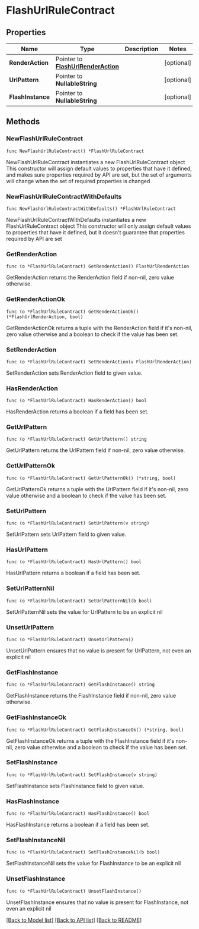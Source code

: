 # FlashUrlRuleContract

## Properties

Name | Type | Description | Notes
------------ | ------------- | ------------- | -------------
**RenderAction** | Pointer to [**FlashUrlRenderAction**](FlashUrlRenderAction.md) |  | [optional] 
**UrlPattern** | Pointer to **NullableString** |  | [optional] 
**FlashInstance** | Pointer to **NullableString** |  | [optional] 

## Methods

### NewFlashUrlRuleContract

`func NewFlashUrlRuleContract() *FlashUrlRuleContract`

NewFlashUrlRuleContract instantiates a new FlashUrlRuleContract object
This constructor will assign default values to properties that have it defined,
and makes sure properties required by API are set, but the set of arguments
will change when the set of required properties is changed

### NewFlashUrlRuleContractWithDefaults

`func NewFlashUrlRuleContractWithDefaults() *FlashUrlRuleContract`

NewFlashUrlRuleContractWithDefaults instantiates a new FlashUrlRuleContract object
This constructor will only assign default values to properties that have it defined,
but it doesn't guarantee that properties required by API are set

### GetRenderAction

`func (o *FlashUrlRuleContract) GetRenderAction() FlashUrlRenderAction`

GetRenderAction returns the RenderAction field if non-nil, zero value otherwise.

### GetRenderActionOk

`func (o *FlashUrlRuleContract) GetRenderActionOk() (*FlashUrlRenderAction, bool)`

GetRenderActionOk returns a tuple with the RenderAction field if it's non-nil, zero value otherwise
and a boolean to check if the value has been set.

### SetRenderAction

`func (o *FlashUrlRuleContract) SetRenderAction(v FlashUrlRenderAction)`

SetRenderAction sets RenderAction field to given value.

### HasRenderAction

`func (o *FlashUrlRuleContract) HasRenderAction() bool`

HasRenderAction returns a boolean if a field has been set.

### GetUrlPattern

`func (o *FlashUrlRuleContract) GetUrlPattern() string`

GetUrlPattern returns the UrlPattern field if non-nil, zero value otherwise.

### GetUrlPatternOk

`func (o *FlashUrlRuleContract) GetUrlPatternOk() (*string, bool)`

GetUrlPatternOk returns a tuple with the UrlPattern field if it's non-nil, zero value otherwise
and a boolean to check if the value has been set.

### SetUrlPattern

`func (o *FlashUrlRuleContract) SetUrlPattern(v string)`

SetUrlPattern sets UrlPattern field to given value.

### HasUrlPattern

`func (o *FlashUrlRuleContract) HasUrlPattern() bool`

HasUrlPattern returns a boolean if a field has been set.

### SetUrlPatternNil

`func (o *FlashUrlRuleContract) SetUrlPatternNil(b bool)`

 SetUrlPatternNil sets the value for UrlPattern to be an explicit nil

### UnsetUrlPattern
`func (o *FlashUrlRuleContract) UnsetUrlPattern()`

UnsetUrlPattern ensures that no value is present for UrlPattern, not even an explicit nil
### GetFlashInstance

`func (o *FlashUrlRuleContract) GetFlashInstance() string`

GetFlashInstance returns the FlashInstance field if non-nil, zero value otherwise.

### GetFlashInstanceOk

`func (o *FlashUrlRuleContract) GetFlashInstanceOk() (*string, bool)`

GetFlashInstanceOk returns a tuple with the FlashInstance field if it's non-nil, zero value otherwise
and a boolean to check if the value has been set.

### SetFlashInstance

`func (o *FlashUrlRuleContract) SetFlashInstance(v string)`

SetFlashInstance sets FlashInstance field to given value.

### HasFlashInstance

`func (o *FlashUrlRuleContract) HasFlashInstance() bool`

HasFlashInstance returns a boolean if a field has been set.

### SetFlashInstanceNil

`func (o *FlashUrlRuleContract) SetFlashInstanceNil(b bool)`

 SetFlashInstanceNil sets the value for FlashInstance to be an explicit nil

### UnsetFlashInstance
`func (o *FlashUrlRuleContract) UnsetFlashInstance()`

UnsetFlashInstance ensures that no value is present for FlashInstance, not even an explicit nil

[[Back to Model list]](../README.md#documentation-for-models) [[Back to API list]](../README.md#documentation-for-api-endpoints) [[Back to README]](../README.md)


